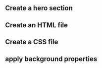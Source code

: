 ## Create a hero section

## Create an HTML file
## Create a CSS file
## apply background properties